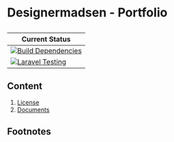 # Designermadsen - Portfolio
##
| Current Status                                                                                                                                                                                              |
|-------------------------------------------------------------------------------------------------------------------------------------------------------------------------------------------------------------|
| [![Build Dependencies](https://github.com/KentVejrupMadsen/api.portfolio/actions/workflows/build.yml/badge.svg?branch=main)](https://github.com/KentVejrupMadsen/api.portfolio/actions/workflows/build.yml)             |
| [![Laravel Testing](https://github.com/KentVejrupMadsen/api.portfolio/actions/workflows/testing.yml/badge.svg?branch=main)](https://github.com/KentVejrupMadsen/api.portfolio/actions/workflows/testing.yml) |

## Content
1. [License](LICENSE.md)
2. [Documents](docs/readme.md)

## Footnotes